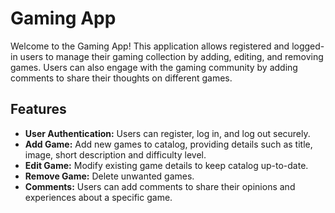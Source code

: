 # Gaming App

Welcome to the Gaming App! This application allows registered and logged-in users to manage their gaming collection by adding, editing, and removing games. Users can also engage with the gaming community by adding comments to share their thoughts on different games.

## Features

- **User Authentication:** Users can register, log in, and log out securely.
- **Add Game:** Add new games to catalog, providing details such as title, image, short description and difficulty level.
- **Edit Game:** Modify existing game details to keep catalog up-to-date.
- **Remove Game:** Delete unwanted games.
- **Comments:** Users can add comments to share their opinions and experiences about a specific game.
